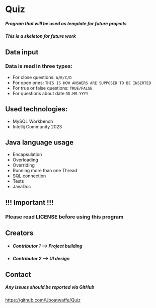 # Quiz
##### Program that will be used as template for future projects 
##### This is a skeleton for future work

## Data input
### Data is read in three types:
- For close questions:
```A/B/C/D```
- For open ones:
```THIS IS HOW ANSWERS ARE SUPPOSED TO BE INSERTED```
- For true or false questions:
```TRUE/FALSE```
- For questions about date
``DD.MM.YYYY``

## Used technologies:
- MySQL Workbench
- Intellij Community 2023
 
## Java language usage
- Encapsulation
- Overloading
- Overriding
- Running more than one Thread
- SQL connection
- Tests
- JavaDoc

## !!! Important !!!
### Please read LICENSE before using this program

## Creators
- ##### Contributor 1 --> Project building
- ##### Contributor 2 --> UI design

## Contact
##### Any issues should be reported via GitHub
https://github.com/Uboatwaffe/Quiz
